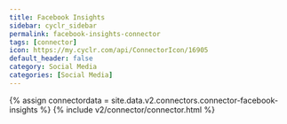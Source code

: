 ```yaml
---
title: Facebook Insights
sidebar: cyclr_sidebar
permalink: facebook-insights-connector
tags: [connector]
icon: https://my.cyclr.com/api/ConnectorIcon/16905
default_header: false
category: Social Media
categories: [Social Media]
---
```

{% assign connectordata = site.data.v2.connectors.connector-facebook-insights %}
{% include v2/connector/connector.html %}	